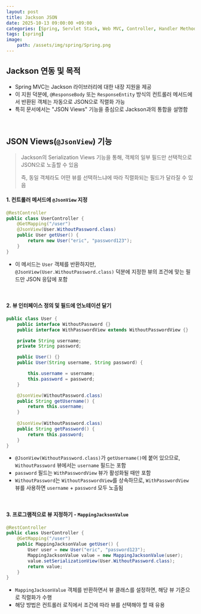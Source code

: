 ```yaml
---
layout: post
title: Jackson JSON
date: 2025-10-13 09:00:00 +09:00
categories: [Spring, Servlet Stack, Web MVC, Controller, Handler Method]
tags: [spring]
image:
    path: /assets/img/spring/Spring.png
---
```


## Jackson 연동 및 목적

- Spring MVC는 Jackson 라이브러리에 대한 내장 지원을 제공
- 이 지원 덕분에, `@ResponseBody` 또는 `ResponseEntity` 방식의 컨트롤러 메서드에서 반환된 객체는 자동으로 JSON으로 직렬화 가능
- 특히 문서에서는 "JSON Views" 기능을 중심으로 Jackson과의 통합을 설명함

<br>

## JSON Views(`@JsonView`) 기능

> Jackson의 Serialization Views 기능을 통해, 객체의 일부 필드만 선택적으로 JSON으로 노출할 수 있음
>
> 즉, 동일 객체라도 어떤 뷰를 선택하느냐에 따라 직렬화되는 필드가 달라질 수 있음

#### 1. 컨트롤러 메서드에 `@JsonView`  지정


```java
@RestController
public class UserController {
    @GetMapping("/user")
    @JsonView(User.WithoutPassword.class)
    public User getUser() {
        return new User("eric", "password123");
    }
}
```

- 이 메서드는 `User` 객체를 반환하지만, `@JsonView(User.WithoutPassword.class)` 덕분에 지정한 뷰의 조건에 맞는 필드만 JSON 응답에 포함

<br>

#### 2. 뷰 인터페이스 정의 및 필드에 언노테이션 달기

```java
public class User {
    public interface WithoutPassword {}
    public interface WithPasswordView extends WithoutPasswordView {}

    private String username;
    private String password;

    public User() {}
    public User(String username, String password) {

        this.username = username;
        this.password = password;
    }

    @JsonView(WithoutPassword.class)
    public String getUsername() {
        return this.username;
    }
    
    @JsonView(WithoutPassword.class)
    public String getPassword() {
        return this.password;
    }
}
```

- `@JsonView(WithoutPassword.class)`가 `getUsername()`에 붙어 있으므로, `WithoutPassword` 뷰에서는 `username` 필드는 포함
- `password` 필드는 `WithPasswordView` 뷰가 활성화될 때만 포함
- `WithoutPassword`는 `WithoutPasswordView`를 상속하므로, `WithPasswordView` 뷰를 사용하면 `username` + `password` 모두 노출됨
  
<br>

#### 3. 프로그램적으로 뷰 지정하기 - `MappingJacksonValue`

```java
@RestController
public class UserController {
    @GetMapping("/user")
    public MappingJacksonValue getUser() {
        User user = new User("eric", "password123");
        MappingJacksonValue value = new MappingJacksonValue(user);
        value.setSerializationView(User.WithoutPassword.class);
        return value;
    }
}
```

- `MappingJacksonValue` 객체를 반환하면서 뷰 클래스를 설정하면, 해당 뷰 기준으로 직렬화가 수행
- 해당 방법은 컨트롤러 로직에서 조건에 따라 뷰를 선택해야 할 때 유용